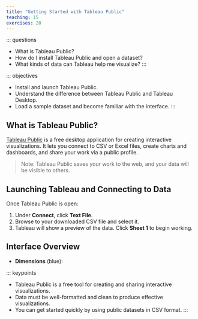 ```yaml
---
title: "Getting Started with Tableau Public"
teaching: 15
exercises: 20
---
```


::: questions
- What is Tableau Public?
- How do I install Tableau Public and open a dataset?
- What kinds of data can Tableau help me visualize?
:::

::: objectives
- Install and launch Tableau Public.
- Understand the difference between Tableau Public and Tableau Desktop.
- Load a sample dataset and become familiar with the interface.
:::

## What is Tableau Public?

[Tableau Public](https://public.tableau.com/en-us/s/) is a free desktop application for creating interactive visualizations. It lets you connect to CSV or Excel files, create charts and dashboards, and share your work via a public profile.

> Note: Tableau Public saves your work to the web, and your data will be visible to others.

## Launching Tableau and Connecting to Data

Once Tableau Public is open:

1. Under **Connect**, click **Text File**.
2. Browse to your downloaded CSV file and select it.
3. Tableau will show a preview of the data. Click **Sheet 1** to begin working.

## Interface Overview

- **Dimensions** (blue):

::: keypoints
- Tableau Public is a free tool for creating and sharing interactive visualizations.
- Data must be well-formatted and clean to produce effective visualizations.
- You can get started quickly by using public datasets in CSV format.
:::
